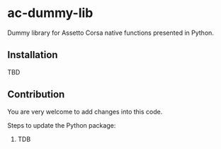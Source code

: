 # ac-dummy-lib
Dummy library for Assetto Corsa native functions presented in Python.

## Installation

TBD

## Contribution
You are very welcome to add changes into this code.

Steps to update the Python package:
1. TDB
